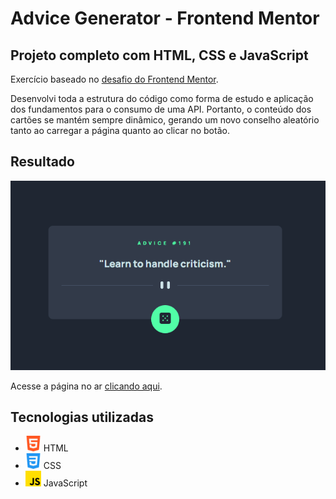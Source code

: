 # Advice Generator - Frontend Mentor

## Projeto completo com HTML, CSS e JavaScript

Exercício baseado no [desafio do Frontend Mentor](https://www.frontendmentor.io/challenges/advice-generator-app-QdUG-13db).

Desenvolvi toda a estrutura do código como forma de estudo e aplicação dos fundamentos para o consumo de uma API.
Portanto, o conteúdo dos cartões se mantém sempre dinâmico, gerando um novo conselho aleatório tanto ao carregar a página quanto ao clicar no botão.

## Resultado

<img src="./assets/img/demo-de-tela.gif" alt="Screen demonstration" />

Acesse a página no ar [clicando aqui](https://guihcastro.github.io/advice-generator-frontend-mentor/).



## Tecnologias utilizadas

- <img height="25" src="./assets/img/html-5.png" alt="HTML Icon" /> HTML 
- <img height="25" src="./assets/img/css-3.png" alt="HTML Icon" /> CSS 
- <img height="25" src="./assets/img/js.png" alt="HTML Icon" /> JavaScript 
